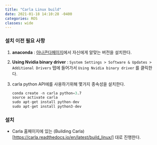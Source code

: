 ```yaml
---
title: "Carla Linux build"
date: 2021-01-18 14:10:28 -0400
categories: ROS
classes: wide
---
```


### 설치 이전 필요 사항

1. **anaconda** : [아나콘다페이지](https://www.anaconda.com/products/individual#linux)에서 자신에게 알맞는 버전을 설치한다.
2. **Using Nvidia binary driver** : ``System Settings > Software & Updates > Additional Drivers`` 탭에 들어가서 ``Using Nvidia binary driver`` 를 클릭한다.
3. carla python API에를 사용하기위해 몇가지 종속성을 설치한다.

    ```s
    conda create -n carla python=3.7
    source activate carla
    sudo apt-get install python-dev
    sudo apt-get install python3-dev
    ```

### 설치

- Carla 홈페이지에 있는 (Building Carla)[https://carla.readthedocs.io/en/latest/build_linux/] 대로 진행한다.
